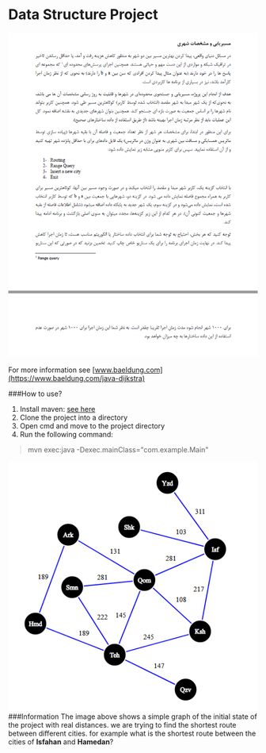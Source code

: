 # Data Structure Project
![project](pictures/project.png)

For more information see [www.baeldung.com](https://www.baeldung.com/java-dijkstra)

###How to use?
1. Install maven: [see here](https://www.javatpoint.com/how-to-install-maven)
2. Clone the project into a directory   
3. Open cmd and move to the project directory
4. Run the following command:
  > mvn exec:java -Dexec.mainClass="com.example.Main"

![Graph](pictures/graph.png)
###Information
The image above shows a simple graph of the initial state of the project with real distances.
we are trying to find the shortest route between different cities.
for example what is the shortest route between the cities of **Isfahan** and **Hamedan**?

